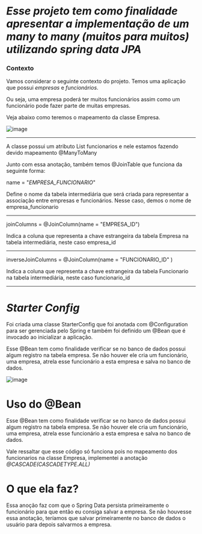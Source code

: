 # *Esse projeto tem como finalidade apresentar a implementação de um many to many (muitos para muitos) utilizando spring data JPA*

### Contexto

Vamos considerar o seguinte contexto do projeto. Temos uma aplicação que possui *empresas* e *funcionários*. 

Ou seja, uma empresa poderá ter muitos funcionários assim como um funcionário pode fazer parte de muitas empresas.

Veja abaixo como teremos o mapeamento da classe Empresa.

![image](https://github.com/matheuspieropan/spring-data-many-to-many/assets/56203846/2d897335-b7de-4055-8d26-570d24633c8c)


------------

A classe  possui um atributo List<Funcionario> funcionarios e nele estamos fazendo devido mapeamento @ManyToMany

Junto com essa anotação, também temos @JoinTable que funciona da seguinte forma:

name = "*EMPRESA_FUNCIONARIO*" 

Define o nome da tabela intermediária que será criada para representar a associação entre empresas e funcionários. Nesse caso, demos o nome de empresa_funcionario

------------

joinColumns = @JoinColumn(name = "EMPRESA_ID")

Indica a coluna que representa a chave estrangeira da tabela Empresa na tabela intermediária, neste caso empresa_id

------------

inverseJoinColumns = @JoinColumn(name = "FUNCIONARIO_ID" )

Indica a coluna que representa a chave estrangeira da tabela Funcionario na tabela intermediária, neste caso funcionario_id

------------

# *Starter Config*

Foi criada uma classe StarterConfig que foi anotada com @Configuration para ser gerenciada pelo Spring e também foi definido um @Bean que é invocado ao inicializar a aplicação.

Esse @Bean tem como finalidade verificar se no banco de dados possui algum registro na tabela empresa. Se não houver ele cria um funcionário, uma empresa, atrela esse funcionário a esta empresa e salva no banco de dados.

![image](https://github.com/matheuspieropan/spring-data-many-to-many/assets/56203846/be04fb1d-a84e-4b0a-a1e7-5c22b36d7f20)

# Uso do @Bean

Esse @Bean tem como finalidade verificar se no banco de dados possui algum registro na tabela empresa. Se não houver ele cria um funcionário, uma empresa, atrela esse funcionário a esta empresa e salva no banco de dados.

Vale ressaltar que esse código só funciona pois no mapeamento dos funcionarios na classe Empresa, implementei a anotação *@CASCADE(CASCADETYPE.ALL)*

# O que ela faz?

Essa anoção faz com que o Spring Data persista primeiramente o funcionário para que então eu consiga salvar a empresa.  Se não houvesse essa anotação, teríamos que salvar primeiramente no banco de dados o usuário para depois salvarmos a empresa.
